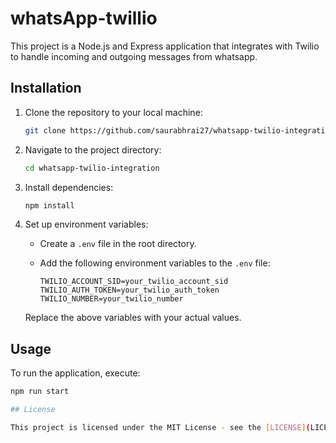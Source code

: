 # whatsApp-twillio

This project is a Node.js and Express application that integrates with Twilio to handle incoming and outgoing messages from whatsapp.

## Installation

1. Clone the repository to your local machine:

    ```bash
    git clone https://github.com/saurabhrai27/whatsapp-twilio-integration.git
    ```

2. Navigate to the project directory:

    ```bash
    cd whatsapp-twilio-integration
    ```

3. Install dependencies:

    ```bash
    npm install
    ```

4. Set up environment variables:

    - Create a `.env` file in the root directory.
    - Add the following environment variables to the `.env` file:

        ```plaintext
        TWILIO_ACCOUNT_SID=your_twilio_account_sid
        TWILIO_AUTH_TOKEN=your_twilio_auth_token
        TWILIO_NUMBER=your_twilio_number
        ```

    Replace the above variables with your actual values.

## Usage

To run the application, execute:

```bash
npm run start

## License

This project is licensed under the MIT License - see the [LICENSE](LICENSE) file for details.